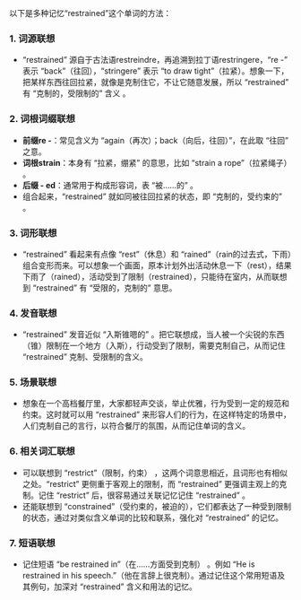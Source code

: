 以下是多种记忆“restrained”这个单词的方法：

### 1. 词源联想
 - “restrained” 源自于古法语restreindre，再追溯到拉丁语restringere，“re -” 表示 “back”（往回），“stringere” 表示 “to draw tight”（拉紧）。想象一下，把某样东西往回拉紧，就像是克制住它，不让它随意发展，所以 “restrained” 有 “克制的，受限制的” 含义 。

### 2. 词根词缀联想
 - **前缀re -**：常见含义为 “again（再次）；back（向后，往回）”，在此取 “往回” 之意。
 - **词根strain**：本身有 “拉紧，绷紧” 的意思，比如 “strain a rope”（拉紧绳子） 。
 - **后缀 - ed**：通常用于构成形容词，表 “被……的” 。
 - 组合起来，“restrained” 就如同被往回拉紧的状态，即 “克制的，受约束的” 。

### 3. 词形联想
 - “restrained” 看起来有点像 “rest”（休息）和 “rained”（rain的过去式，下雨）组合变形而来。可以想象一个画面，原本计划外出活动休息一下（rest），结果下雨了（rained），活动受到了限制（restrained），只能待在室内，从而联想到 “restrained” 有 “受限的，克制的” 意思。

### 4. 发音联想
 - “restrained” 发音近似 “入斯锥嗯的” 。把它联想成，当人被一个尖锐的东西（锥）限制在一个地方（入斯），行动受到了限制，需要克制自己，从而记住 “restrained” 克制、受限制的含义。

### 5. 场景联想
 - 想象在一个高档餐厅里，大家都轻声交谈，举止优雅，行为受到一定的规范和约束。这时就可以用 “restrained” 来形容人们的行为，在这样特定的场景中，人们克制自己的言行，以符合餐厅的氛围，从而记住单词的含义。

### 6. 相关词汇联想
 - 可以联想到 “restrict”（限制，约束） ，这两个词意思相近，且词形也有相似之处。“restrict” 更侧重于客观上的限制，而 “restrained” 更强调主观上的克制。记住 “restrict” 后，很容易通过关联记忆记住 “restrained” 。
 - 还能联想到 “constrained”（受约束的，被迫的），它们都表达了一种受到限制的状态，通过对类似含义单词的比较和联系，强化对 “restrained” 的记忆。

### 7. 短语联想
 - 记住短语 “be restrained in”（在……方面受到克制） 。例如 “He is restrained in his speech.”（他在言辞上很克制）。通过记住这个常用短语及其例句，加深对 “restrained” 含义和用法的记忆。 